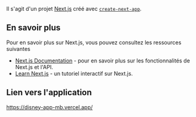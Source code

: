 Il s'agit d'un projet [Next.js](https://nextjs.org/) créé avec [`create-next-app`](https://github.com/vercel/next.js/tree/canary/packages/create-next-app).

## En savoir plus

Pour en savoir plus sur Next.js, vous pouvez consultez les ressources suivantes

- [Next.js Documentation](https://nextjs.org/docs) - pour en savoir plus sur les fonctionnalités de Next.js et l'API.
- [Learn Next.js](https://nextjs.org/learn) - un tutoriel interactif sur Next.js.

## Lien vers l'application

https://disney-app-mb.vercel.app/
